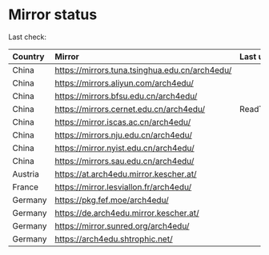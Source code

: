 <script src="./time.js"></script>
# Mirror status
Last check: <script type="text/javascript">localize(1749137242.6157334);</script>

|Country|Mirror|Last update|
|:------|:-----|:----------|
|China|https://mirrors.tuna.tsinghua.edu.cn/arch4edu/|<script type="text/javascript">localize(1749106437);</script>|
|China|https://mirrors.aliyun.com/arch4edu/|<script type="text/javascript">localize(1748760430);</script>|
|China|https://mirrors.bfsu.edu.cn/arch4edu/|<script type="text/javascript">localize(1749063327);</script>|
|China|https://mirrors.cernet.edu.cn/arch4edu/|ReadTimeout|
|China|https://mirror.iscas.ac.cn/arch4edu/|<script type="text/javascript">localize(1749106437);</script>|
|China|https://mirrors.nju.edu.cn/arch4edu/|<script type="text/javascript">localize(1749020703);</script>|
|China|https://mirror.nyist.edu.cn/arch4edu/|<script type="text/javascript">localize(1749106437);</script>|
|China|https://mirrors.sau.edu.cn/arch4edu/|<script type="text/javascript">localize(1731653531);</script>|
|Austria|https://at.arch4edu.mirror.kescher.at/|<script type="text/javascript">localize(1749106437);</script>|
|France|https://mirror.lesviallon.fr/arch4edu/|<script type="text/javascript">localize(1749020703);</script>|
|Germany|https://pkg.fef.moe/arch4edu/|<script type="text/javascript">localize(1749106437);</script>|
|Germany|https://de.arch4edu.mirror.kescher.at/|<script type="text/javascript">localize(1749106437);</script>|
|Germany|https://mirror.sunred.org/arch4edu/|<script type="text/javascript">localize(1749106437);</script>|
|Germany|https://arch4edu.shtrophic.net/|<script type="text/javascript">localize(1749063327);</script>|

<script src="./tablefilter/tablefilter.js"></script>
<script src="./table.js"></script>